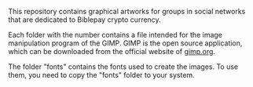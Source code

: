 This repository contains graphical artworks for groups in social networks that are dedicated to Biblepay crypto currency.

Each folder with the number contains a file intended for the image manipulation program of the GIMP. GIMP is the open source application, which can be downloaded from the official website of [gimp.org](https://gimp.org).

The folder "fonts" contains the fonts used to create the images. To use them, you need to copy the "fonts" folder to your system.
